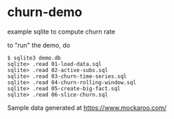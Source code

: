 # churn-demo

example sqlite to compute churn rate

to "run" the demo, do

    $ sqlite3 demo.db
    sqlite> .read 01-load-data.sql
    sqlite> .read 02-active-subs.sql
    sqlite> .read 03-churn-time-series.sql
    sqlite> .read 04-churn-rolling-window.sql
    sqlite> .read 05-create-big-fact.sql
    sqlite> .read 06-slice-churn.sql

Sample data generated at https://www.mockaroo.com/
